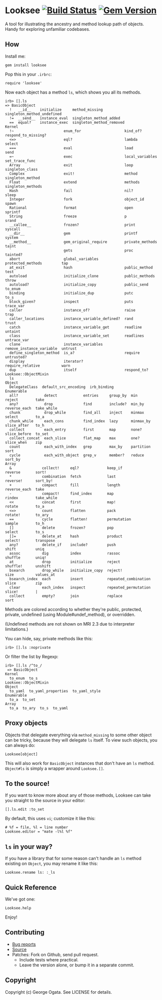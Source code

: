 # Looksee [![Build Status](https://travis-ci.org/oggy/looksee.png)](https://travis-ci.org/oggy/looksee) [![Gem Version](https://badge.fury.io/rb/looksee.svg)](http://badge.fury.io/rb/looksee)

A tool for illustrating the ancestry and method lookup path of
objects. Handy for exploring unfamiliar codebases.

## How

Install me:

    gem install looksee

Pop this in your `.irbrc`:

    require 'looksee'

Now each object has a method `ls`, which shows you all its methods.

    irb> [].ls
    => BasicObject
      !   __id__    initialize     method_missing            singleton_method_undefined
      !=  __send__  instance_eval  singleton_method_added
      ==  equal?    instance_exec  singleton_method_removed
    Kernel
      !~                       enum_for                    kind_of?                  respond_to_missing?
      <=>                      eql?                        lambda                    select
      ===                      eval                        load                      send
      =~                       exec                        local_variables           set_trace_func
      Array                    exit                        loop                      singleton_class
      Complex                  exit!                       method                    singleton_method
      Float                    extend                      methods                   singleton_methods
      Hash                     fail                        nil?                      sleep
      Integer                  fork                        object_id                 spawn
      Rational                 format                      open                      sprintf
      String                   freeze                      p                         srand
      __callee__               frozen?                     print                     syscall
      __dir__                  gem                         printf                    system
      __method__               gem_original_require        private_methods           taint
      `                        gets                        proc                      tainted?
      abort                    global_variables            protected_methods         tap
      at_exit                  hash                        public_method             test
      autoload                 initialize_clone            public_methods            throw
      autoload?                initialize_copy             public_send               to_enum
      binding                  initialize_dup              putc                      to_s
      block_given?             inspect                     puts                      trace_var
      caller                   instance_of?                raise                     trap
      caller_locations         instance_variable_defined?  rand                      trust
      catch                    instance_variable_get       readline                  untaint
      class                    instance_variable_set       readlines                 untrace_var
      clone                    instance_variables          remove_instance_variable  untrust
      define_singleton_method  is_a?                       require                   untrusted?
      display                  iterator?                   require_relative          warn
      dup                      itself                      respond_to?
    Looksee::ObjectMixin
      ls
    Object
      DelegateClass  default_src_encoding  irb_binding
    Enumerable
      all?            detect            entries     group_by  min        reject        take
      any?            drop              find        include?  min_by     reverse_each  take_while
      chunk           drop_while        find_all    inject    minmax     select        to_a
      chunk_while     each_cons         find_index  lazy      minmax_by  slice_after   to_h
      collect         each_entry        first       map       none?      slice_before  to_set
      collect_concat  each_slice        flat_map    max       one?       slice_when    zip
      count           each_with_index   grep        max_by    partition  sort
      cycle           each_with_object  grep_v      member?   reduce     sort_by
    Array
      &              collect!     eql?             keep_if               reverse       sort!
      *              combination  fetch            last                  reverse!      sort_by!
      +              compact      fill             length                reverse_each  take
      -              compact!     find_index       map                   rindex        take_while
      <<             concat       first            map!                  rotate        to_a
      <=>            count        flatten          pack                  rotate!       to_ary
      ==             cycle        flatten!         permutation           sample        to_h
      []             delete       frozen?          pop                   select        to_s
      []=            delete_at    hash             product               select!       transpose
      any?           delete_if    include?         push                  shift         uniq
      assoc          dig          index            rassoc                shuffle       uniq!
      at             drop         initialize       reject                shuffle!      unshift
      bsearch        drop_while   initialize_copy  reject!               size          values_at
      bsearch_index  each         insert           repeated_combination  slice         zip
      clear          each_index   inspect          repeated_permutation  slice!        |
      collect        empty?       join             replace               sort

Methods are colored according to whether they're public, protected,
private, undefined (using Module#undef_method), or overridden.

(Undefined methods are not shown on MRI 2.3 due to interpreter limitations.)

You can hide, say, private methods like this:

    irb> [].ls :noprivate

Or filter the list by Regexp:

    irb> [].ls /^to_/
     => BasicObject
    Kernel
      to_enum  to_s
    Looksee::ObjectMixin
    Object
      to_yaml  to_yaml_properties  to_yaml_style
    Enumerable
      to_a  to_set
    Array
      to_a  to_ary  to_s  to_yaml

## Proxy objects

Objects that delegate everything via `method_missing` to some other object can
be tricky, because they will delegate `ls` itself. To view such objects, you can
always do:

    Looksee[object]

This will also work for `BasicObject` instances that don't have an `ls` method.
`Object#ls` is simply a wrapper around `Looksee.[]`.

## To the source!

If you want to know more about any of those methods, Looksee can
take you straight to the source in your editor:

    [].ls.edit :to_set

By default, this uses `vi`; customize it like this:

    # %f = file, %l = line number
    Looksee.editor = "mate -l%l %f"

## `ls` in your way?

If you have a library that for some reason can't handle an `ls` method existing
on `Object`, you may rename it like this:

    Looksee.rename ls: :_ls

## Quick Reference

We've got one:

    Looksee.help

Enjoy!

## Contributing

 * [Bug reports](https://github.com/oggy/looksee/issues)
 * [Source](https://github.com/oggy/looksee)
 * Patches: Fork on Github, send pull request.
   * Include tests where practical.
   * Leave the version alone, or bump it in a separate commit.

## Copyright

Copyright (c) George Ogata. See LICENSE for details.
